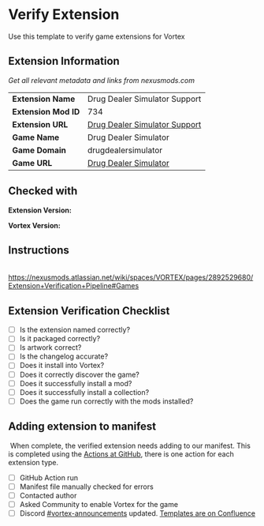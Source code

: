 # Verify Extension

Use this template to verify game extensions for Vortex ​

## Extension Information

_Get all relevant metadata and links from nexusmods.com_ ​

|  |  |
|--|--|
| **Extension Name** | Drug Dealer Simulator Support |
| **Extension Mod ID** | 734 |
| **Extension URL** | [Drug Dealer Simulator Support](https://www.nexusmods.com/site/mods/734) |
| **Game Name** | Drug Dealer Simulator |
| **Game Domain** | drugdealersimulator |
| **Game URL** | [Drug Dealer Simulator](https://www.nexusmods.com/drugdealersimulator) |

## Checked with

**Extension Version:**

**Vortex Version:** ​

## Instructions

​ https://nexusmods.atlassian.net/wiki/spaces/VORTEX/pages/2892529680/Extension+Verification+Pipeline#Games ​

## Extension Verification Checklist

* [ ] Is the extension named correctly?
* [ ] Is it packaged correctly?
* [ ] Is artwork correct?
* [ ] Is the changelog accurate?
* [ ] Does it install into Vortex?
* [ ] Does it correctly discover the game?
* [ ] Does it successfully install a mod?
* [ ] Does it successfully install a collection?
* [ ] Does the game run correctly with the mods installed? ​

## Adding extension to manifest

​ When complete, the verified extension needs adding to our manifest. This is completed using the [Actions at GitHub](https://github.com/Nexus-Mods/vortex-add-extension/actions), there is one action for each extension type. ​

* [ ] GitHub Action run
* [ ] Manifest file manually checked for errors
* [ ] Contacted author
* [ ] Asked Community to enable Vortex for the game
* [ ] Discord [#vortex-announcements](https://discordapp.com/channels/215154001799413770/1141024162182336612) updated. [Templates are on Confluence](https://nexusmods.atlassian.net/wiki/spaces/VORTEX/pages/2906750977/Announcements+Templates) ​
